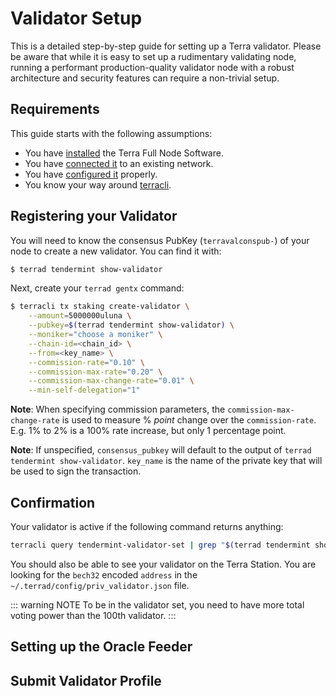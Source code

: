 # Validator Setup

This is a detailed step-by-step guide for setting up a Terra validator. Please be aware that while it is easy to set up a rudimentary validating node, running a performant production-quality validator node with a robust architecture and security features can require a non-trivial setup.

## Requirements

This guide starts with the following assumptions:

- You have [installed](../node/installation) the Terra Full Node Software.
- You have [connected it](../node/join-network) to an existing network.
- You have [configured it](../node/config) properly.
- You know your way around [terracli](../terracli).

## Registering your Validator

You will need to know the consensus PubKey (`terravalconspub-`) of your node to create a new validator. You can find it with:

```bash
$ terrad tendermint show-validator
```

Next, create your `terrad gentx` command:

```bash
$ terracli tx staking create-validator \
    --amount=5000000uluna \
    --pubkey=$(terrad tendermint show-validator) \
    --moniker="choose a moniker" \
    --chain-id=<chain_id> \
    --from=<key_name> \
    --commission-rate="0.10" \
    --commission-max-rate="0.20" \
    --commission-max-change-rate="0.01" \
    --min-self-delegation="1"
```

**Note**: When specifying commission parameters, the `commission-max-change-rate` is used to measure % _point_ change over the `commission-rate`. E.g. 1% to 2% is a 100% rate increase, but only 1 percentage point.

**Note**: If unspecified, `consensus_pubkey` will default to the output of `terrad tendermint show-validator`. `key_name` is the name of the private key that will be used to sign the transaction.

## Confirmation

Your validator is active if the following command returns anything:

```bash
terracli query tendermint-validator-set | grep "$(terrad tendermint show-validator)"
```

You should also be able to see your validator on the Terra Station. You are looking for the `bech32` encoded `address` in the `~/.terrad/config/priv_validator.json` file.

::: warning NOTE
To be in the validator set, you need to have more total voting power than the 100th validator.
:::

## Setting up the Oracle Feeder

## Submit Validator Profile
